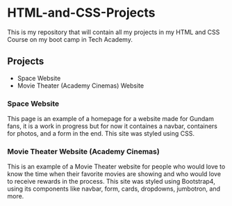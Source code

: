 # HTML-and-CSS-Projects
This is my repository that will contain all my projects in my HTML and CSS Course on my boot camp in Tech Academy.

## Projects
* Space Website
* Movie Theater (Academy Cinemas) Website

### Space Website
This page is an example of a homepage for a website made for Gundam fans, it is a work in progress but for now it containes a navbar, containers for photos, and a form in the end. This site was styled using CSS.
### Movie Theater Website (Academy Cinemas)
This is an example of a Movie Theater website for people who would love to know the time when their favorite movies are showing and who would love to receive rewards in the process. This site was styled using Bootstrap4, using its components like navbar, form, cards, dropdowns, jumbotron, and more.

